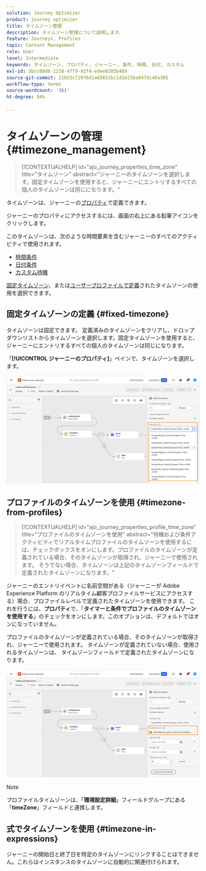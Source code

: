 ```yaml
---
solution: Journey Optimizer
product: journey optimizer
title: タイムゾーン管理
description: タイムゾーン管理について説明します。
feature: Journeys, Profiles
topic: Content Management
role: User
level: Intermediate
keywords: タイムゾーン, プロパティ, ジャーニー, 条件, 時間, 日付, カスタム
exl-id: 3bcc08d6-1210-4ff9-92f4-edee8285b469
source-git-commit: 21b53c72976d1a65651bc142e23ba847dc40a305
workflow-type: tm+mt
source-wordcount: '361'
ht-degree: 94%

---
```


# タイムゾーンの管理 {#timezone_management}

>[!CONTEXTUALHELP]
>id="ajo_journey_properties_time_zone"
>title="タイムゾーン"
>abstract="ジャーニーのタイムゾーンを選択します。固定タイムゾーンを使用すると、ジャーニーにエントリするすべての個人のタイムゾーンは同じになります。"


タイムゾーンは、ジャーニーの[プロパティ](../building-journeys/journey-properties.md#timezone)で定義できます。

ジャーニーのプロパティにアクセスするには、画面の右上にある鉛筆アイコンをクリックします。

このタイムゾーンは、次のような時間要素を含むジャーニーのすべてのアクティビティで使用されます。

* [時間条件](../building-journeys/condition-activity.md#time_condition)
* [日付条件](../building-journeys/condition-activity.md#date_condition)
* [カスタム待機](../building-journeys/wait-activity.md#custom)

<!--
* [Fixed date wait](../building-journeys/wait-activity.md#fixed_date)
-->

[固定タイムゾーン](#fixed-timezone)、または[ユーザープロファイルで定義](#timezone-from-profiles)されたタイムゾーンの使用を選択できます。

## 固定タイムゾーンの定義 {#fixed-timezone}

タイムゾーンは固定できます。 定義済みのタイムゾーンをクリアし、ドロップダウンリストからタイムゾーンを選択します。固定タイムゾーンを使用すると、ジャーニーにエントリするすべての個人のタイムゾーンは同じになります。

「**[!UICONTROL ジャーニーのプロパティ]**」ペインで、タイムゾーンを選択します。


![](assets/journey72.png)

## プロファイルのタイムゾーンを使用 {#timezone-from-profiles}

>[!CONTEXTUALHELP]
>id="ajo_journey_properties_profile_time_zone"
>title="プロファイルのタイムゾーンを使用"
>abstract="待機および条件アクティビティでリアルタイムプロファイルのタイムゾーンを使用するには、チェックボックスをオンにします。プロファイルのタイムゾーンが定義されている場合、そのタイムゾーンが取得され、ジャーニーで使用されます。 そうでない場合、タイムゾーンは上記のタイムゾーンフィールドで定義されたタイムゾーンになります。"

ジャーニーのエントリイベントに名前空間がある（ジャーニーが Adobe Experience Platform のリアルタイム顧客プロファイルサービスにアクセスする）場合、プロファイルレベルで定義されたタイムゾーンを使用できます。 これを行うには、**プロパティ**&#x200B;で、「**タイマーと条件でプロファイルのタイムゾーンを使用する**」のチェックをオンにします。このオプションは、デフォルトではオンになっていません。

プロファイルのタイムゾーンが定義されている場合、そのタイムゾーンが取得され、ジャーニーで使用されます。 タイムゾーンが定義されていない場合、使用されるタイムゾーンは、 タイムゾーンフィールドで定義されたタイムゾーンになります。

![](assets/journey73.png)

>[!NOTE]
>
>プロファイルタイムゾーンは、「**環境設定詳細**」フィールドグループにある「**timeZone**」フィールドと連携します。

## 式でタイムゾーンを使用 {#timezone-in-expressions}

ジャーニーの開始日と終了日を特定のタイムゾーンにリンクすることはできません。これらはインスタンスのタイムゾーンに自動的に関連付けられます。
